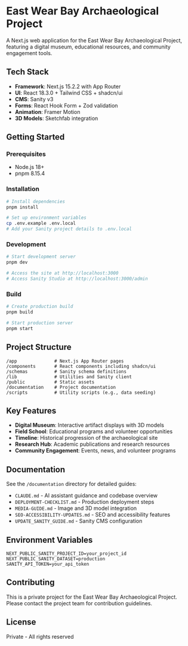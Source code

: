 # East Wear Bay Archaeological Project

A Next.js web application for the East Wear Bay Archaeological Project, featuring a digital museum, educational resources, and community engagement tools.

## Tech Stack

- **Framework**: Next.js 15.2.2 with App Router
- **UI**: React 18.3.0 + Tailwind CSS + shadcn/ui
- **CMS**: Sanity v3
- **Forms**: React Hook Form + Zod validation
- **Animation**: Framer Motion
- **3D Models**: Sketchfab integration

## Getting Started

### Prerequisites
- Node.js 18+ 
- pnpm 8.15.4

### Installation
```bash
# Install dependencies
pnpm install

# Set up environment variables
cp .env.example .env.local
# Add your Sanity project details to .env.local
```

### Development
```bash
# Start development server
pnpm dev

# Access the site at http://localhost:3000
# Access Sanity Studio at http://localhost:3000/admin
```

### Build
```bash
# Create production build
pnpm build

# Start production server
pnpm start
```

## Project Structure

```
/app              # Next.js App Router pages
/components       # React components including shadcn/ui
/schemas          # Sanity schema definitions
/lib              # Utilities and Sanity client
/public           # Static assets
/documentation    # Project documentation
/scripts          # Utility scripts (e.g., data seeding)
```

## Key Features

- **Digital Museum**: Interactive artifact displays with 3D models
- **Field School**: Educational programs and volunteer opportunities
- **Timeline**: Historical progression of the archaeological site
- **Research Hub**: Academic publications and research resources
- **Community Engagement**: Events, news, and volunteer programs

## Documentation

See the `/documentation` directory for detailed guides:
- `CLAUDE.md` - AI assistant guidance and codebase overview
- `DEPLOYMENT-CHECKLIST.md` - Production deployment steps
- `MEDIA-GUIDE.md` - Image and 3D model integration
- `SEO-ACCESSIBILITY-UPDATES.md` - SEO and accessibility features
- `UPDATE_SANITY_GUIDE.md` - Sanity CMS configuration

## Environment Variables

```env
NEXT_PUBLIC_SANITY_PROJECT_ID=your_project_id
NEXT_PUBLIC_SANITY_DATASET=production
SANITY_API_TOKEN=your_api_token
```

## Contributing

This is a private project for the East Wear Bay Archaeological Project. Please contact the project team for contribution guidelines.

## License

Private - All rights reserved